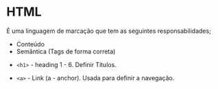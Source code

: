 # HTML

É uma linguagem de marcação que tem as seguintes responsabilidades;

- Conteúdo
- Semântica (Tags de forma correta)

* `<h1>` - heading 1 - 6.
  Definir Títulos.

- `<a>` - Link (a - anchor).
  Usada para definir a navegação.
